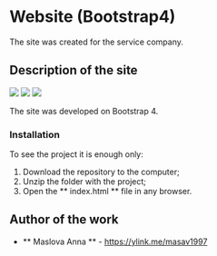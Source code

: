 # Website (Bootstrap4)

The site was created for the service company.

## Description of the site

<img src="https://i.ibb.co/8rkT4M8/2020-02-20-00-12-36.png">

<img src="https://i.ibb.co/KGHx7ZT/2020-02-20-00-12-54.png">

<img src="https://i.ibb.co/Yt6nzNV/2020-02-20-00-13-07.png">

The site was developed on Bootstrap 4.

### Installation

To see the project it is enough only:
1. Download the repository to the computer;
2. Unzip the folder with the project;
3. Open the ** index.html ** file in any browser.

## Author of the work

* ** Maslova Anna ** - <https://ylink.me/masav1997>
